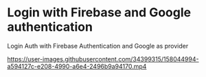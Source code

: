 # Login with Firebase and Google authentication
Login Auth with Firebase Authentication and Google as provider

https://user-images.githubusercontent.com/34399315/158044994-a594127c-e208-4990-a6e4-2496b9a94170.mp4


